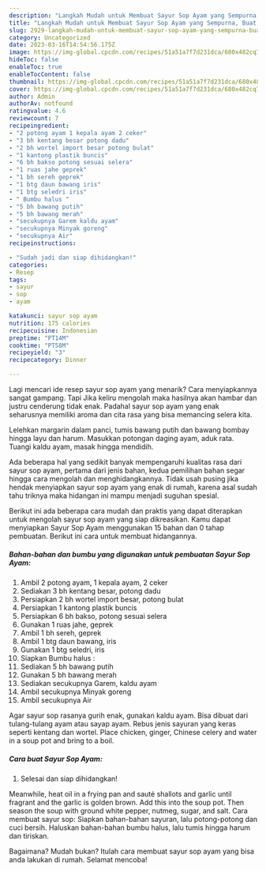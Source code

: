```yaml
---
description: "Langkah Mudah untuk Membuat Sayur Sop Ayam yang Sempurna, Buat Buka Puasa Bikin Ngiler"
title: "Langkah Mudah untuk Membuat Sayur Sop Ayam yang Sempurna, Buat Buka Puasa Bikin Ngiler"
slug: 2929-langkah-mudah-untuk-membuat-sayur-sop-ayam-yang-sempurna-buat-buka-puasa-bikin-ngiler
category: Uncategorized
date: 2023-03-16T14:54:56.175Z
image: https://img-global.cpcdn.com/recipes/51a51a7f7d231dca/680x482cq70/sayur-sop-ayam-foto-resep-utama.jpg
hideToc: false
enableToc: true
enableTocContent: false
thumbnail: https://img-global.cpcdn.com/recipes/51a51a7f7d231dca/680x482cq70/sayur-sop-ayam-foto-resep-utama.jpg
cover: https://img-global.cpcdn.com/recipes/51a51a7f7d231dca/680x482cq70/sayur-sop-ayam-foto-resep-utama.jpg
author: Admin
authorAv: notfound
ratingvalue: 4.6
reviewcount: 7
recipeingredient:
- "2 potong ayam 1 kepala ayam 2 ceker"
- "3 bh kentang besar potong dadu"
- "2 bh wortel import besar potong bulat"
- "1 kantong plastik buncis"
- "6 bh bakso potong sesuai selera"
- "1 ruas jahe geprek"
- "1 bh sereh geprek"
- "1 btg daun bawang iris"
- "1 btg seledri iris"
- " Bumbu halus "
- "5 bh bawang putih"
- "5 bh bawang merah"
- "secukupnya Garem kaldu ayam"
- "secukupnya Minyak goreng"
- "secukupnya Air"
recipeinstructions:

- "Sudah jadi dan siap dihidangkan!"
categories:
- Resep
tags:
- sayur
- sop
- ayam

katakunci: sayur sop ayam 
nutrition: 175 calories
recipecuisine: Indonesian
preptime: "PT14M"
cooktime: "PT58M"
recipeyield: "3"
recipecategory: Dinner

---
```



Lagi mencari ide resep sayur sop ayam yang menarik? Cara menyiapkannya sangat gampang. Tapi Jika keliru mengolah maka hasilnya akan hambar dan justru cenderung tidak enak. Padahal sayur sop ayam yang enak seharusnya memiliki aroma dan cita rasa yang bisa memancing selera kita.


Lelehkan margarin dalam panci, tumis bawang putih dan bawang bombay hingga layu dan harum. Masukkan potongan daging ayam, aduk rata. Tuangi kaldu ayam, masak hingga mendidih.

Ada beberapa hal yang sedikit banyak mempengaruhi kualitas rasa dari sayur sop ayam, pertama dari jenis bahan, kedua pemilihan bahan segar hingga cara mengolah dan menghidangkannya. Tidak usah pusing jika hendak menyiapkan sayur sop ayam yang enak di rumah, karena asal sudah tahu triknya maka hidangan ini mampu menjadi suguhan spesial.


Berikut ini ada beberapa cara mudah dan praktis yang dapat diterapkan untuk mengolah sayur sop ayam yang siap dikreasikan. Kamu dapat menyiapkan Sayur Sop Ayam menggunakan 15 bahan dan 0 tahap pembuatan. Berikut ini cara untuk membuat hidangannya.

<!--inarticleads1-->

##### Bahan-bahan dan bumbu yang digunakan untuk pembuatan Sayur Sop Ayam:

1. Ambil 2 potong ayam, 1 kepala ayam, 2 ceker
1. Sediakan 3 bh kentang besar, potong dadu
1. Persiapkan 2 bh wortel import besar, potong bulat
1. Persiapkan 1 kantong plastik buncis
1. Persiapkan 6 bh bakso, potong sesuai selera
1. Gunakan 1 ruas jahe, geprek
1. Ambil 1 bh sereh, geprek
1. Ambil 1 btg daun bawang, iris
1. Gunakan 1 btg seledri, iris
1. Siapkan  Bumbu halus :
1. Sediakan 5 bh bawang putih
1. Gunakan 5 bh bawang merah
1. Sediakan secukupnya Garem, kaldu ayam
1. Ambil secukupnya Minyak goreng
1. Ambil secukupnya Air


Agar sayur sop rasanya gurih enak, gunakan kaldu ayam. Bisa dibuat dari tulang-tulang ayam atau sayap ayam. Rebus jenis sayuran yang keras seperti kentang dan wortel. Place chicken, ginger, Chinese celery and water in a soup pot and bring to a boil. 

<!--inarticleads2-->

##### Cara buat Sayur Sop Ayam:


1. Selesai dan siap dihidangkan!

Meanwhile, heat oil in a frying pan and sauté shallots and garlic until fragrant and the garlic is golden brown. Add this into the soup pot. Then season the soup with ground white pepper, nutmeg, sugar, and salt. Cara membuat sayur sop: Siapkan bahan-bahan sayuran, lalu potong-potong dan cuci bersih. Haluskan bahan-bahan bumbu halus, lalu tumis hingga harum dan tiriskan. 

Bagaimana? Mudah bukan? Itulah cara membuat sayur sop ayam yang bisa anda lakukan di rumah. Selamat mencoba!

